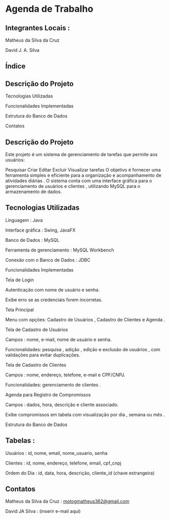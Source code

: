 # Agenda de Trabalho

## Integrantes Locais :

Matheus da Silva da Cruz

David J. A. Silva

## Índice

## Descrição do Projeto

Tecnologias Utilizadas

Funcionalidades Implementadas

Estrutura do Banco de Dados

 Contatos

## Descrição do Projeto

Este projeto é um sistema de gerenciamento de tarefas que permite aos usuários:

Pesquisar
Criar
Editar
Excluir
Visualizar tarefas
O objetivo é fornecer uma ferramenta simples e eficiente para a organização e acompanhamento de atividades diárias . O sistema conta com uma interface gráfica para o gerenciamento de usuários e clientes , utilizando MySQL para o armazenamento de dados.

## Tecnologias Utilizadas
Linguagem : Java

Interface gráfica : Swing, JavaFX

Banco de Dados : MySQL

Ferramenta de gerenciamento : MySQL Workbench

Conexão com o Banco de Dados : JDBC

Funcionalidades Implementadas

Tela de Login

Autenticação com nome de usuário e senha.

Exibe erro se as credenciais forem incorretas.

Tela Principal

Menu com opções: Cadastro de Usuários , Cadastro de Clientes e Agenda .

Tela de Cadastro de Usuários

Campos : nome, e-mail, nome de usuário e senha.

Funcionalidades: pesquisa , adição , edição e exclusão de usuários , com validações para evitar duplicações.

Tela de Cadastro de Clientes

Campos : nome, endereço, telefone, e-mail e CPF/CNPJ.

Funcionalidades: gerenciamento de clientes .

Agenda para Registro de Compromissos

Campos : dados, hora, descrição e cliente associado.

Exibe compromissos em tabela com visualização por dia , semana ou mês .

Estrutura do Banco de Dados

## Tabelas :

Usuários : id, nome, email, nome_usuario, senha

Clientes : id, nome, endereço, telefone, email, cpf_cnpj

Ordem do Dia : id, data, hora, descrição, cliente_id (chave estrangeira)

## Contatos

Matheus da Silva da Cruz : motogmatheus362@gmail.com

David JA Silva : (inserir e-mail aqui)
